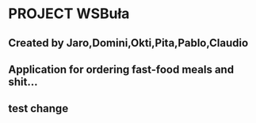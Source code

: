# PROJECT WSBuła

## Created by Jaro,Domini,Okti,Pita,Pablo,Claudio

## Application for ordering fast-food meals and shit...

## test change 
